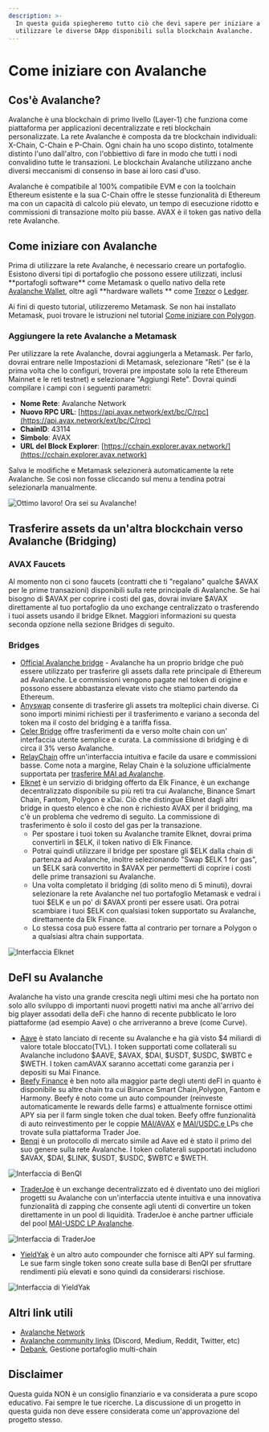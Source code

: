 ```yaml
---
description: >-
  In questa guida spiegheremo tutto ciò che devi sapere per iniziare a
  utilizzare le diverse DApp disponibili sulla blockchain Avalanche.
---
```


# Come iniziare con Avalanche

## Cos'è Avalanche?

Avalanche è una blockchain di primo livello (Layer-1) che funziona come piattaforma per applicazioni decentralizzate e reti blockchain personalizzate. La rete Avalanche è composta da tre blockchain individuali: X-Chain, C-Chain e P-Chain. Ogni chain ha uno scopo distinto, totalmente distinto l'uno dall'altro, con l'obbiettivo di fare in modo che tutti i nodi convalidino tutte le transazioni. Le blockchain Avalanche utilizzano anche diversi meccanismi di consenso in base ai loro casi d'uso.

Avalanche è compatibile al 100% compatibile EVM e con la toolchain Ethereum esistente e la sua C-Chain offre le stesse funzionalità di Ethereum ma con un capacità di calcolo più elevato, un tempo di esecuzione ridotto e commissioni di transazione molto più basse. AVAX è il token gas nativo della rete Avalanche.

## Come iniziare con Avalanche

Prima di utilizzare la rete Avalanche, è necessario creare un portafoglio. Esistono diversi tipi di portafoglio che possono essere utilizzati, inclusi \*\*portafogli software\*\* come Metamask o quello nativo della rete [Avalanche Wallet](https://wallet.avax.network), oltre agli \*\*hardware wallets \*\* come [Trezor](https://trezor.io/coins/) o [Ledger](https://support.ledger.com/hc/en-us/articles/360020765779-Avalanche-AVAX-?docs=true).

Ai fini di questo tutorial, utilizzeremo Metamask. Se non hai installato Metamask, puoi trovare le istruzioni nel tutorial [Come iniziare con Polygon](https://qidao-qimps.gitbook.io/mai-finance-tutorials/v/italian/tutorial-di-polygon/come-iniziare-con-polygon).

### Aggiungere la rete Avalanche a Metamask

Per utilizzare la rete Avalanche, dovrai aggiungerla a Metamask. Per farlo, dovrai entrare nelle Impostazioni di Metamask, selezionare "Reti" (se è la prima volta che lo configuri, troverai pre impostate solo la rete Ethereum Mainnet e le reti testnet) e selezionare "Aggiungi Rete". Dovrai quindi compilare i campi con i seguenti parametri:

* **Nome Rete**: Avalanche Network
* **Nuovo RPC URL**: [https://api.avax.network/ext/bc/C/rpc](https://api.avax.network/ext/bc/C/rpc)
* **ChainID**: 43114
* **Simbolo**: AVAX
* **URL del Block Explorer**: [https://cchain.explorer.avax.network/](https://cchain.explorer.avax.network)

Salva le modifiche e Metamask selezionerà automaticamente la rete Avalanche. Se così non fosse cliccando sul menu a tendina potrai selezionarla manualmente.

![Ottimo lavoro! Ora sei su Avalanche!](<../.gitbook/assets/image (40).png>)

## Trasferire assets da un'altra blockchain verso Avalanche (Bridging)

### AVAX Faucets

Al momento non ci sono faucets (contratti che ti "regalano" qualche $AVAX per le prime transazioni) disponibili sulla rete principale di Avalanche. Se hai bisogno di $AVAX per coprire i costi del gas, dovrai inviare $AVAX direttamente al tuo portafoglio da uno exchange centralizzato o trasferendo i tuoi assets usando il bridge Elknet. Maggiori informazioni su questa seconda opzione nella sezione Bridges di seguito.

### Bridges

* [Official Avalanche bridge](https://bridge.avax.network) - Avalanche ha un proprio bridge che può essere utilizzato per trasferire gli assets dalla rete principale di Ethereum ad Avalanche. Le commissioni vengono pagate nel token di origine e possono essere abbastanza elevate visto che stiamo partendo da Ethereum.
* [Anyswap](https://anyswap.exchange/#/bridge) consente di trasferire gli assets tra molteplici chain diverse. Ci sono importi minimi richiesti per il trasferimento e variano a seconda del token ma il costo del bridging è a tariffa fissa.
* [Celer Bridge](https://cbridge.celer.network/#/transfer) offre trasferimenti da e verso molte chain con un' interfaccia utente semplice e curata. La commissione di bridging è di circa il 3% verso Avalanche.
* [RelayChain](https://app.relaychain.com/#/cross-chain-bridge-transfer) offre un'interfaccia intuitiva e facile da usare e commissioni basse. Come nota a margine, Relay Chain è la soluzione ufficialmente supportata per [trasferire MAI ad Avalanche](../Universita-di-MAI/mai-metaverse.md#avalanche).
* [Elknet](https://app.elk.finance/#/elknet) è un servizio di bridging offerto da Elk Finance, è un exchange decentralizzato disponibile su più reti tra cui Avalanche, Binance Smart Chain, Fantom, Polygon e xDai. Ciò che distingue Elknet dagli altri bridge in questo elenco è che non è richiesto AVAX per il bridging, ma c'è un problema che vedremo di seguito. La commissione di trasferimento è solo il costo del gas per la transazione.
  * Per spostare i tuoi token su Avalanche tramite Elknet, dovrai prima convertirli in $ELK, il token nativo di Elk Finance.
  * Potrai quindi utilizzare il bridge per spostare gli $ELK dalla chain di partenza ad Avalanche, inoltre selezionando "Swap $ELK 1 for gas", un $ELK sarà convertito in $AVAX per permetterti di coprire i costi delle prime transazioni su Avalanche.
  * Una volta completato il bridging (di solito meno di 5 minuti), dovrai selezionare la rete Avalanche nel tuo portafoglio Metamask e vedrai i tuoi $ELK e un po' di $AVAX pronti per essere usati. Ora potrai scambiare i tuoi $ELK con qualsiasi token supportato su Avalanche, direttamente da Elk Finance.
  * Lo stessa cosa può essere fatta al contrario per tornare a Polygon o a qualsiasi altra chain supportata.

![Interfaccia Elknet](<../.gitbook/assets/image (37).png>)

## DeFI su Avalanche

Avalanche ha visto una grande crescita negli ultimi mesi che ha portato non solo allo sviluppo di importanti nuovi progetti nativi ma anche all'arrivo dei big player assodati della deFi che hanno di recente pubblicato le loro piattaforme (ad esempio Aave) o che arriveranno a breve (come Curve).

* [Aave](https://app.aave.com/dashboard) è stato lanciato di recente su Avalanche e ha già visto $4 miliardi di valore totale bloccato(TVL). I token supportati come collaterali su Avalanche includono $AAVE, $AVAX, $DAI, $USDT, $USDC, $WBTC e $WETH. I token camAVAX saranno accettati come garanzia per i depositi su Mai Finance.
* [Beefy Finance](https://app.beefy.finance/#/avax) è ben noto alla maggior parte degli utenti deFI in quanto è disponibile su altre chain tra cui Binance Smart Chain,Polygon, Fantom e Harmony. Beefy è noto come un auto compounder (reinveste automaticamente le rewards delle farms) e attualmente fornisce ottimi APY sia per il farm single token che dual token. Beefy offre funzionalità di auto reinvestimento per le coppie [MAI/AVAX](https://app.beefy.finance/#/avax/vault/joe-mai-wavax) e [MAI/USDC.e ](https://app.beefy.finance/#/avax/vault/joe-mai-usdc.e)LPs che trovate sulla piattaforma Trader Joe.
* [Benqi](https://app.benqi.fi/markets) è un protocollo di mercato simile ad Aave ed è stato il primo del suo genere sulla rete Avalanche. I token collaterali supportati includono $AVAX, $DAI, $LINK, $USDT, $USDC, $WBTC e $WETH.

![Interfaccia di BenQI](<../.gitbook/assets/image (36).png>)

* [TraderJoe](https://www.traderjoexyz.com/#/home) è un exchange decentralizzato ed è diventato uno dei migliori progetti su Avalanche con un'interfaccia utente intuitiva e una innovativa funzionalità di zapping che consente agli utenti di convertire un token direttamente in un pool di liquidità. TraderJoe è anche partner ufficiale del pool [MAI-USDC LP Avalanche](../Universita-di-MAI/mai-metaverse.md#usare-mai-su-avax).

![Interfaccia di TraderJoe](<../.gitbook/assets/image (39).png>)

* [YieldYak](https://yieldyak.com/farms) è un altro auto compounder che fornisce alti APY sul farming. Le sue farm single token  sono create sulla base di BenQI per sfruttare rendimenti più elevati e sono quindi da considerarsi rischiose.

![Interfaccia di YieldYak](<../.gitbook/assets/image (41).png>)

## Altri link utili

* [Avalanche Network](htts://avax)
* [Avalanche community links](https://www.avax.network/community) (Discord, Medium, Reddit, Twitter, etc)
* [Debank](https://debank.com), Gestione portafoglio multi-chain

## Disclaimer

Questa guida NON è un consiglio finanziario e va considerata a pure scopo educativo. Fai sempre le tue ricerche. La discussione di un progetto in questa guida non deve essere considerata come un'approvazione del progetto stesso.
